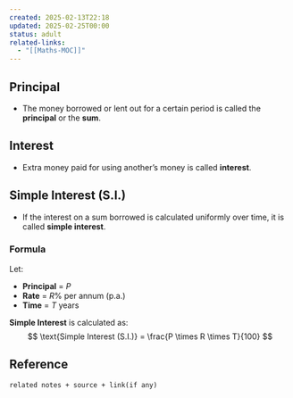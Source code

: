 ```yaml
---
created: 2025-02-13T22:18
updated: 2025-02-25T00:00
status: adult
related-links:
  - "[[Maths-MOC]]"
---
```

## Principal  
- The money borrowed or lent out for a certain period is called the **principal** or the **sum**.

## Interest  
- Extra money paid for using another’s money is called **interest**.

## Simple Interest (S.I.)  
- If the interest on a sum borrowed is calculated uniformly over time, it is called **simple interest**.  

### Formula  
Let:  
- **Principal** = $P$  
- **Rate** = $R\%$ per annum (p.a.)  
- **Time** = $T$ years  

**Simple Interest** is calculated as:  
$$ \text{Simple Interest (S.I.)} = \frac{P \times R \times T}{100} $$


## Reference
`related notes + source + link(if any)`
 
